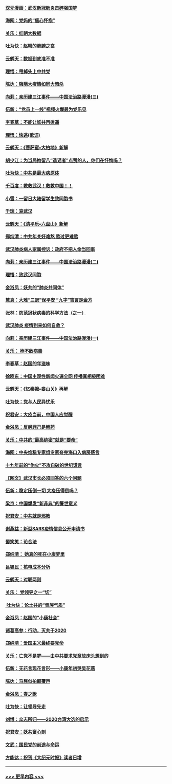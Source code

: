 #### [双元漫画：武汉新冠肺炎击碎强国梦](../pages/nsc993/n11843320.md?t=02051211) 
#### [海网：党妈的“瘟心怀抱”](../pages/nsc993/n11840740.md?t=02051211) 
#### [关乐：红朝大数据](../pages/nsc993/n11840675.md?t=02051211) 
#### [吐为快：赵粉的肺腑之哀](../pages/nsc993/n11840618.md?t=02051211) 
#### [云鹤天：数据到底准不准](../pages/nsc993/n11840325.md?t=02051211) 
#### [理悟：甩掉头上中共党](../pages/nsc993/n11838826.md?t=02051211) 
#### [陈达：隐瞒大疫情如同大暗杀](../pages/nsc993/n11838771.md?t=02051211) 
#### [向莉：亲历建三江事件——中国法治路漫漫(三)](../pages/nsc993/n11831825.md?t=02051211) 
#### [伍新：“党员上一线”视频火爆最为党乐见](../pages/nsc993/n11838200.md?t=02051211) 
#### [李春草：不能让妖共再逍遥](../pages/nsc993/n11838102.md?t=02051211) 
#### [理悟：快逃(歌词)](../pages/nsc993/n11838083.md?t=02051211) 
#### [云鹤天：《菩萨蛮▪大柏地》新解](../pages/nsc993/n11838059.md?t=02051211) 
#### [胡少江：为当局拘留八“造谣者”点赞的人，你们在忏悔吗？](../pages/nsc993/n11836801.md?t=02051211) 
#### [吐为快：中共是最大病原体](../pages/nsc993/n11836748.md?t=02051211) 
#### [千百度：救救武汉！救救中国！！](../pages/nsc993/n11836145.md?t=02051211) 
#### [小雪：一留日大陆留学生致同胞书](../pages/nsc993/n11834624.md?t=02051211) 
#### [千瑞：哀武汉](../pages/nsc993/n11833647.md?t=02051211) 
#### [云鹤天：《清平乐▪六盘山》新解](../pages/nsc993/n11833611.md?t=02051211) 
#### [郑纯清：中共年关好难熬 熬过更难熬](../pages/nsc993/n11833489.md?t=02051211) 
#### [武汉肺炎病人家属控诉：政府不把人命当回事](../pages/nsc993/n11833205.md?t=02051211) 
#### [向莉：亲历建三江事件——中国法治路漫漫(二)](../pages/nsc993/n11829102.md?t=02051211) 
#### [理悟：致武汉同胞](../pages/nsc993/n11831522.md?t=02051211) 
#### [金浴凤：妖共的“肺炎共同体”](../pages/nsc993/n11829448.md?t=02051211) 
#### [慧真：大难“三退”保平安 “九字”吉言是金方](../pages/nsc993/n11829501.md?t=02051211) 
#### [张林：防范冠状病毒的科学方法（之一）](../pages/nsc993/n11828618.md?t=02051211) 
#### [武汉肺炎 疫情到来如何自救？](../pages/nsc993/n11827632.md?t=02051211) 
#### [向莉：亲历建三江事件——中国法治路漫漫(一)](../pages/nsc993/n11827190.md?t=02051211) 
#### [关乐： 枪不敌病毒](../pages/nsc993/n11826746.md?t=02051211) 
#### [李春草：赵国的年滋味](../pages/nsc993/n11826321.md?t=02051211) 
#### [徐晓东：中国主观性新闻火遍全网 传播真相极困难](../pages/nsc993/n11826508.md?t=02051211) 
#### [云鹤天：《忆秦娥▪娄山关》再解](../pages/nsc993/n11824682.md?t=02051211) 
#### [吐为快：党与人民异忧乐](../pages/nsc993/n11824660.md?t=02051211) 
#### [祝君安：大疫当前，中国人应觉醒](../pages/nsc993/n11821946.md?t=02051211) 
#### [金浴凤：反躬罪己是解药](../pages/nsc993/n11820280.md?t=02051211) 
#### [关乐：中共的“最高绝密”就是“要命”](../pages/nsc993/n11816946.md?t=02051211) 
#### [海网：中央维稳专家组专家夸完海口入病房感言](../pages/nsc993/n11815138.md?t=02051211) 
#### [十九年前的“伪火”不攻自破的世纪谎言](../pages/nsc993/n11813238.md?t=02051211) 
#### [【网文】武汉市长必须回答的六个问题](../pages/nsc993/n11813848.md?t=02051211) 
#### [伍新：稳定压倒一切 大疫压得倒吗？](../pages/nsc993/n11812634.md?t=02051211) 
#### [梁京：中国爆发“新非典”的警世意义](../pages/nsc993/n11812554.md?t=02051211) 
#### [祝君安：中共就是邪教](../pages/nsc993/n11812431.md?t=02051211) 
#### [谢燕益：新型SARS疫情信息公开申请书](../pages/nsc993/n11808840.md?t=02051211) 
#### [蜀笑笑：论合法](../pages/nsc993/n11808064.md?t=02051211) 
#### [郑纯清： 她真的死在小康梦里](../pages/nsc993/n11806623.md?t=02051211) 
#### [吕锡民：核电成本分析](../pages/nsc993/n11806284.md?t=02051211) 
#### [云鹤天：对联两则](../pages/nsc993/n11805957.md?t=02051211) 
#### [关乐： 党领导之一“切”](../pages/nsc993/n11804505.md?t=02051211) 
#### [ 吐为快：论土共的“贵族气质”](../pages/nsc993/n11804490.md?t=02051211) 
#### [金浴凤：赵国的“小康社会”](../pages/nsc993/n11804452.md?t=02051211) 
#### [诸葛高参：行动，灭共于2020](../pages/nsc993/n11804120.md?t=02051211) 
#### [郑纯清：爱国主义最终要党命](../pages/nsc993/n11802197.md?t=02051211) 
#### [关乐：亡党不是梦——由中共要求党章放床头想到的](../pages/nsc993/n11802156.md?t=02051211) 
#### [伍新：无花言现花言形——小康年初哭吴花燕](../pages/nsc993/n11800044.md?t=02051211) 
#### [陈达：马屁似拍颠覆声](../pages/nsc993/n11800010.md?t=02051211) 
#### [金浴凤：春之歌](../pages/nsc993/n11797687.md?t=02051211) 
#### [吐为快：让领导先走](../pages/nsc993/n11797512.md?t=02051211) 
#### [刘博：众志所归——2020台湾大选的启示](../pages/nsc993/n11796878.md?t=02051211) 
#### [祝君安：妖共畜心剖](../pages/nsc993/n11794273.md?t=02051211) 
#### [文武：国民党的前途与命运](../pages/nsc993/n11794198.md?t=02051211) 
#### [方能达：祝贺《大纪元时报》读者日增](../pages/nsc993/n11793807.md?t=02051211) 

----
#### [ >>> 更早内容 <<< ](../indexes/nsc993-earlier.md)
